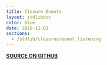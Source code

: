 ```yaml
---
title: Closure Events
layout: stdlibdoc
color: blue
date: 2018-12-03
sections:
  - /stdlib/closures/event_listening
---
```


**[SOURCE ON GITHUB](https://github.com/wurstscript/WurstStdlib2/blob/master/wurst/closures/ClosureEvents.wurst)**
